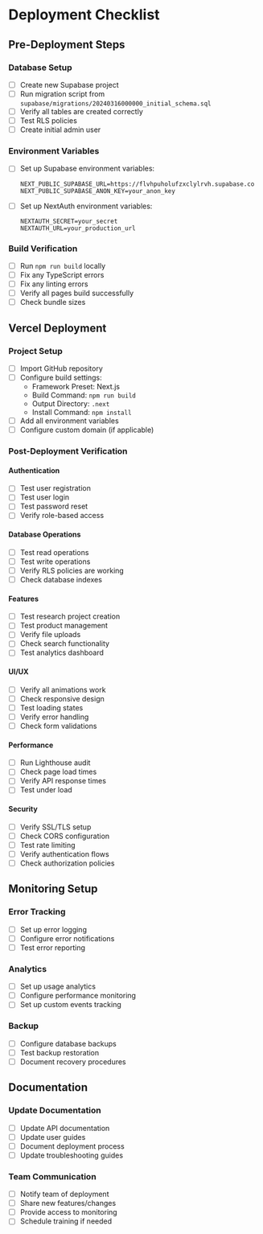 # Deployment Checklist

## Pre-Deployment Steps

### Database Setup
- [ ] Create new Supabase project
- [ ] Run migration script from `supabase/migrations/20240316000000_initial_schema.sql`
- [ ] Verify all tables are created correctly
- [ ] Test RLS policies
- [ ] Create initial admin user

### Environment Variables
- [ ] Set up Supabase environment variables:
  ```
  NEXT_PUBLIC_SUPABASE_URL=https://flvhpuholufzxclylrvh.supabase.co
  NEXT_PUBLIC_SUPABASE_ANON_KEY=your_anon_key
  ```
- [ ] Set up NextAuth environment variables:
  ```
  NEXTAUTH_SECRET=your_secret
  NEXTAUTH_URL=your_production_url
  ```

### Build Verification
- [ ] Run `npm run build` locally
- [ ] Fix any TypeScript errors
- [ ] Fix any linting errors
- [ ] Verify all pages build successfully
- [ ] Check bundle sizes

## Vercel Deployment

### Project Setup
- [ ] Import GitHub repository
- [ ] Configure build settings:
  - Framework Preset: Next.js
  - Build Command: `npm run build`
  - Output Directory: `.next`
  - Install Command: `npm install`
- [ ] Add all environment variables
- [ ] Configure custom domain (if applicable)

### Post-Deployment Verification

#### Authentication
- [ ] Test user registration
- [ ] Test user login
- [ ] Test password reset
- [ ] Verify role-based access

#### Database Operations
- [ ] Test read operations
- [ ] Test write operations
- [ ] Verify RLS policies are working
- [ ] Check database indexes

#### Features
- [ ] Test research project creation
- [ ] Test product management
- [ ] Verify file uploads
- [ ] Check search functionality
- [ ] Test analytics dashboard

#### UI/UX
- [ ] Verify all animations work
- [ ] Check responsive design
- [ ] Test loading states
- [ ] Verify error handling
- [ ] Check form validations

#### Performance
- [ ] Run Lighthouse audit
- [ ] Check page load times
- [ ] Verify API response times
- [ ] Test under load

#### Security
- [ ] Verify SSL/TLS setup
- [ ] Check CORS configuration
- [ ] Test rate limiting
- [ ] Verify authentication flows
- [ ] Check authorization policies

## Monitoring Setup

### Error Tracking
- [ ] Set up error logging
- [ ] Configure error notifications
- [ ] Test error reporting

### Analytics
- [ ] Set up usage analytics
- [ ] Configure performance monitoring
- [ ] Set up custom events tracking

### Backup
- [ ] Configure database backups
- [ ] Test backup restoration
- [ ] Document recovery procedures

## Documentation

### Update Documentation
- [ ] Update API documentation
- [ ] Update user guides
- [ ] Document deployment process
- [ ] Update troubleshooting guides

### Team Communication
- [ ] Notify team of deployment
- [ ] Share new features/changes
- [ ] Provide access to monitoring
- [ ] Schedule training if needed 